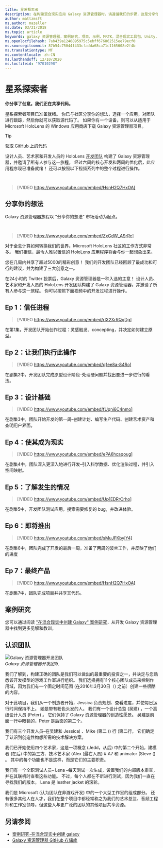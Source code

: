```yaml
---
title: 星系探索者
description: 在构建混合现实应用 Galaxy 资源管理器时，请遵循我们的步骤，这是分享你的想法市场活动的获奖者。
author: mattzmsft
ms.author: mazeller
ms.date: 03/21/2018
ms.topic: article
keywords: galaxy 资源管理器，案例研究，项目，示例，MRTK，混合现实工具包，Unity，示例应用，示例应用，开源，Microsoft Store，HoloLens，混合现实耳机，windows Mixed Reality 耳机，虚拟现实耳机
ms.openlocfilehash: 7ab439a1248895975c5ebff676862515ee79ecf0
ms.sourcegitcommit: 87b54c75044f433cfadda68ca71c1165608e2f4b
ms.translationtype: MT
ms.contentlocale: zh-CN
ms.lasthandoff: 12/10/2020
ms.locfileid: "97010298"
---
```

# <a name="galaxy-explorer"></a>星系探索者

**你分享了创意。我们正在共享代码。**

星系探索者项目已准备就绪。 你已与社区分享你的想法，选择一个应用，对团队进行跟踪，然后你就可以获取源代码了。 如果你有一个设备，则可以从适用于 Microsoft HoloLens 的 Windows 应用商店下载 Galaxy 资源管理器项目。

>[!TIP]
>[获取 GitHub 上的代码](https://github.com/Microsoft/GalaxyExplorer)

设计人员、艺术家和开发人员的 HoloLens [开发团队](galaxy-explorer.md#meet-the-team) 构建了 Galaxy 资源管理器，并邀请了所有人参与这一旅程。 经过六周的核心开发和两周的优化后，此应用程序现已准备就绪！ 还可以按照以下视频系列中的整个过程进行操作。

<br>

>[!VIDEO https://www.youtube.com/embed/HsnH2Q7HxOA]

## <a name="share-your-idea"></a>分享你的想法

Galaxy 资源管理器旅程以 "分享你的想法" 市场活动为起点。

<br>

>[!VIDEO https://www.youtube.com/embed/ZxGdW_ASrRc]

对于全息计算如何转换我们的世界，Microsoft HoloLens 社区的工作方式非常多。 我们相信，最令人难以置信的 HoloLens 应用程序将会与你一起想象出来。

您在几周内共享了超过5000的精彩创意！ 我们的开发团队已经回顾了最成功和可行的建议，并为构建了三大创意之一。

在24小时的 Twitter 投票后，Galaxy 资源管理器是一种入选的主意！ 设计人员、艺术家和开发人员的 HoloLens 开发团队构建了 Galaxy 资源管理器，并邀请了所有人参与这一旅程。 你可以按照下面视频中的开发过程进行操作。

## <a name="ep-1-trust-the-process"></a>Ep 1：信任进程

>[!VIDEO https://www.youtube.com/embed/rIX2XrRQgDg]

在第1集，开发团队开始创作过程：灵感触发、concepting，并决定如何建立原型。

## <a name="ep-2-lets-do-this"></a>Ep 2：让我们执行此操作

>[!VIDEO https://www.youtube.com/embed/q1ee8a-84Ro]

在剧集2中，开发团队完成原型设计阶段–处理硬问题并找出要进一步进行的看法。

## <a name="ep-3-laying-foundations"></a>Ep 3：设计基础

>[!VIDEO https://www.youtube.com/embed/fUqni6C4nmo]

在剧集3中，团队开始开发的第一周–创建计划、编写生产代码、创建艺术资产和查明用户界面。

## <a name="ep-4-make-it-real"></a>Ep 4：使其成为现实

>[!VIDEO https://www.youtube.com/embed/ePA6hcaqoug]

在剧集4中，团队深入更深入地进行开发–引入科学数据、优化渲染过程，并引入空间映射。

## <a name="ep-5-see-what-happens"></a>Ep 5：了解发生的情况

>[!VIDEO https://www.youtube.com/embed/Up1EDRrCrho]

在剧集5中，开发团队测试应用，搜索需要修复的 bug，并改进体验。

## <a name="ep-6-coming-to-life"></a>Ep 6：即将推出

>[!VIDEO https://www.youtube.com/embed/sMuJFKbylY4]

在剧集6中，团队完成了开发的最后一周，准备了两周的波兰工作，并反映了他们的进度

## <a name="ep-7-the-final-product"></a>Ep 7：最终产品

>[!VIDEO https://www.youtube.com/embed/HsnH2Q7HxOA]

在剧集7中，团队完成项目并共享其代码。

## <a name="case-study"></a>案例研究

您可以通过阅读 ["在混合现实中创建 Galaxy" 案例研究](../../out-of-scope/case-study-creating-a-galaxy-in-mixed-reality.md)，从开发 Galaxy 资源管理器中找到更多见解和教训。

## <a name="meet-the-team"></a>认识团队

![Galaxy 资源管理器开发团队](images/syiteampic.jpg)<br>
*Galaxy 资源管理器开发团队*

我们了解到，构建正确的团队是我们可以做出的最重要的投资之一，并决定与您熟悉该开发模型的游戏工作室进行组织。 我们选择拥有11个核心团队成员来控制作用域，因为我们有一个固定时间范围 (在2016年3月30日（) 之前）创建一些很酷的内容。

对于此项目，我们从一个制造者开始，Jessica 负责规划、查看进度，并使每日运行时间保持不上。 她是带有粉色头发的人。 我们有一个设计总监 (吴建) ，一个高级设计人员 (Peter) 。 它们保持了 Galaxy 资源管理器的创造性愿景。 吴建是前面一行中眼镜的，Peter 是后面的第二个。

我们有三个开发人员–在吴建和 Jessica) 、Mike (第二 () 行 (第二行， 它们确定了认识到创造性构想所需的技术解决方案。

我们已开始使用四个艺术家，这是一项概念 (Jedd，从后) 中的第二个开始，建模者 (在后) 中的第三方、技术艺术家 (Alex (最右人员) # A7 和 animator (Steve () 。 其中的每个功能也不是这样，而是它们的主要职责。

我们有一个全职测试人员– Lena –每天测试一次生成，设置我们的内部版本审查，并在其联机时查看这些功能。 不过，每个人都在不断进行测试，因为我们一直在寻找我们的版本。 Lena 是 leather jacket 的滚轮。

我们是 Microsoft (认为团队在非游戏开发) 中的一个大型工作室的组成部分。 还有很多其他人在人才，我们在整个项目中都经常称之为我们的艺术总监、音频工程师和工作室领导，但这些人与更广泛的团队的其他项目共享资源。

## <a name="see-also"></a>另请参阅
* [案例研究-在混合现实中创建 galaxy](../../out-of-scope/case-study-creating-a-galaxy-in-mixed-reality.md)
* [Galaxy 资源管理器 GitHub 存储库](https://github.com/Microsoft/GalaxyExplorer)
